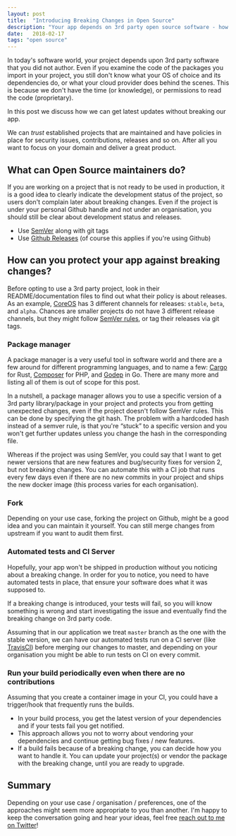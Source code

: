 ```yaml
---
layout: post
title:  "Introducing Breaking Changes in Open Source"
description: "Your app depends on 3rd party open source software - how do you avoid breaking changes?"
date:   2018-02-17
tags: "open source"
---
```


In today's software world, your project depends upon 3rd party software that you did not author. Even if you examine the code of the packages you import in your project, you still don't know what your OS of choice and its dependencies do, or what your cloud provider does behind the scenes. This is because we don't have the time (or knowledge), or permissions to read the code (proprietary).

In this post we discuss how we can get latest updates without breaking our app.

We can _trust_ established projects that are maintained and have policies in place for security issues, contributions, releases and so on. After all you want to focus on your domain and deliver a great product.

## What can Open Source maintainers do?

If you are working on a project that is not ready to be used in production, it is a good idea to clearly indicate the development status of the project, so users don't complain later about breaking changes. Even if the project is under your personal Github handle and not under an organisation, you should still be clear about development status and releases.

* Use [SemVer](https://semver.org/) along with git tags
* Use [Github Releases](https://help.github.com/articles/creating-releases/) (of course this applies if you're using Github)

## How can you protect your app against breaking changes?

Before opting to use a 3rd party project, look in their README/documentation files to find out what their policy is about releases. As an example, [CoreOS](https://coreos.com/releases/) has 3 different channels for releases: `stable`, `beta`, and `alpha`. Chances are smaller projects do not have 3 different release channels, but they might follow [SemVer rules](https://semver.org/), or tag their releases via git tags.

### Package manager

A package manager is a very useful tool in software world and there are a few around for different programming languages, and to name a few: [Cargo](https://doc.rust-lang.org/cargo/) for Rust, [Composer](http://getcomposer.org/) for PHP, and [Godep](https://github.com/tools/godep) in Go. There are many more and listing all of them is out of scope for this post.

In a nutshell, a package manager allows you to use a specific version of a 3rd party library/package in your project and protects you from getting unexpected changes, even if the project doesn't follow SemVer rules. This can be done by specifying the git hash. The problem with a hardcoded hash instead of a semver rule, is that you're “stuck” to a specific version and you won't get further updates unless you change the hash in the corresponding file.

Whereas if the project was using SemVer, you could say that I want to get newer versions that are new features and bug/security fixes for version 2, but not breaking changes. You can automate this with a  CI job that runs every few days even if there are no new commits in your project and ships the new docker image (this process varies for each organisation).

### Fork

Depending on your use case, forking the project on Github, might be a good idea and you can maintain it yourself. You can still merge changes from upstream if you want to audit them first.

### Automated tests and CI Server
Hopefully, your app won't be shipped in production without you noticing about a breaking change. In order for you to notice, you need to have automated tests in place, that ensure your software does what it was supposed to.

If a breaking change is introduced, your tests will fail, so you will know something is wrong and start investigating the issue and eventually find the breaking change on 3rd party code.

Assuming that in our application we treat `master` branch as the one with the stable version, we can have our automated tests run on a CI server (like [TravisCI](https://travis-ci.org/)) before merging our changes to master, and depending on your organisation you might be able to run tests on CI on every commit.

### Run your build periodically even when there are no contributions

Assuming that you create a container image in your CI, you could have a trigger/hook that frequently runs the builds.

* In your build process, you get the latest version of your dependencies and if your tests fail you get notified.
* This approach allows you not to worry about vendoring your dependencies and continue getting bug fixes / new features.
* If a build fails because of a breaking change, you can decide how you want to handle it. You can update your project(s) or vendor the package with the breaking change, until you are ready to upgrade.

## Summary
Depending on your use case / organisation / preferences, one of the approaches might seem more appropriate to you than another. I'm happy to keep the conversation going and hear your ideas, feel free [reach out to me on Twitter](https://twitter.com/GeorgeGkirtsou)!

